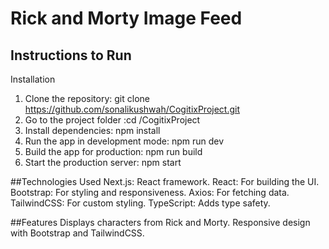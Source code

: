 # Rick and Morty Image Feed

## Instructions to Run


Installation
1. Clone the repository:  git clone https://github.com/sonalikushwah/CogitixProject.git
2. Go to the project folder :cd /CogitixProject
3. Install dependencies: npm install
4. Run the app in development mode: npm run dev
5. Build the app for production: npm run build
6. Start the production server: npm start

##Technologies Used
Next.js: React framework.
React: For building the UI.
Bootstrap: For styling and responsiveness.
Axios: For fetching data.
TailwindCSS: For custom styling.
TypeScript: Adds type safety.

##Features
Displays characters from Rick and Morty.
Responsive design with Bootstrap and TailwindCSS.